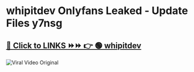 
 # whipitdev Onlyfans Leaked - Update Files y7nsg

## <h2><a href="https://clipsfans.com/whipitdev&ref=git">🔗 Click to LINKS ⏩⏩ 👉 🟢 whipitdev </a></h2>

<a href="https://clipsfans.com/whipitdev&ref=git" rel="nofollow" data-target="animated-image.originalLink"><img src="https://i.ibb.co.com/xMMVF88/686577567.gif" alt="Viral Video Original" style="max-width: 100%; display: inline-block;" data-target="animated-image.originalImage"></a>

